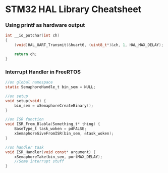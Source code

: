 # STM32 HAL Library Cheatsheet
### Using printf as hardware output

```c
int __io_putchar(int ch)
{
    (void)HAL_UART_Transmit(&huart6, (uint8_t*)&ch, 1, HAL_MAX_DELAY);

    return ch;
}
```

### Interrupt Handler in FreeRTOS

```c
//on global namespace
static SemaphoreHandle_t bin_sem = NULL;

//on setup
void setup(void) {
    bin_sem = xSemaphoreCreateBinary();
}

//on ISR function
void ISR_From_Blabla(Something_t* thing) {
    BaseType_t task_woken = pdFALSE;
    xSemaphoreGiveFromISR(bin_sem, &task_woken);
}

//on handler task
void ISR_Handler(void const* argument) {
    xSemaphoreTake(bin_sem, portMAX_DELAY);
    //Some interrupt stuff
}
```
